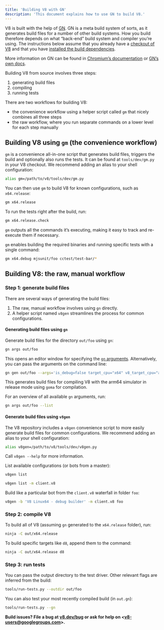 ```yaml
---
title: 'Building V8 with GN'
description: 'This document explains how to use GN to build V8.'
---
```

V8 is built with the help of [GN](https://gn.googlesource.com/gn/+/master/docs/). GN is a meta build system of sorts, as it generates build files for a number of other build systems. How you build therefore depends on what “back-end” build system and compiler you’re using.
The instructions below assume that you already have a [checkout of V8](/docs/source-code) and that you have [installed the build dependencies](/docs/build).

More information on GN can be found in [Chromium’s documentation](https://www.chromium.org/developers/gn-build-configuration) or [GN’s own docs](https://gn.googlesource.com/gn/+/master/docs/).

Building V8 from source involves three steps:

1. generating build files
1. compiling
1. running tests

There are two workflows for building V8:

- the convenience workflow using a helper script called `gm` that nicely combines all three steps
- the raw workflow, where you run separate commands on a lower level for each step manually

## Building V8 using `gm` (the convenience workflow)

`gm` is a convenience all-in-one script that generates build files, triggers the build and optionally also runs the tests. It can be found at `tools/dev/gm.py` in your V8 checkout. We recommend adding an alias to your shell configuration:

```bash
alias gm=/path/to/v8/tools/dev/gm.py
```

You can then use `gm` to build V8 for known configurations, such as `x64.release`:

```bash
gm x64.release
```

To run the tests right after the build, run:

```bash
gm x64.release.check
```

`gm` outputs all the commands it’s executing, making it easy to track and re-execute them if necessary.

`gm` enables building the required binaries and running specific tests with a single command:

```bash
gm x64.debug mjsunit/foo cctest/test-bar/*
```

## Building V8: the raw, manual workflow

### Step 1: generate build files

There are several ways of generating the build files:

1. The raw, manual workflow involves using `gn` directly.
1. A helper script named `v8gen` streamlines the process for common configurations.

#### Generating build files using `gn`

Generate build files for the directory `out/foo` using `gn`:

```bash
gn args out/foo
```

This opens an editor window for specifying the [`gn` arguments](https://gn.googlesource.com/gn/+/master/docs/reference.md). Alternatively, you can pass the arguments on the command line:

```bash
gn gen out/foo --args='is_debug=false target_cpu="x64" v8_target_cpu="arm64" use_goma=true'
```

This generates build files for compiling V8 with the arm64 simulator in release mode using `goma` for compilation.

For an overview of all available `gn` arguments, run:

```bash
gn args out/foo --list
```

#### Generate build files using `v8gen`

The V8 repository includes a `v8gen` convenience script to more easily generate build files for common configurations. We recommend adding an alias to your shell configuration:

```bash
alias v8gen=/path/to/v8/tools/dev/v8gen.py
```

Call `v8gen --help` for more information.

List available configurations (or bots from a master):

```bash
v8gen list
```

```bash
v8gen list -m client.v8
```

Build like a particular bot from the `client.v8` waterfall in folder `foo`:

```bash
v8gen -b 'V8 Linux64 - debug builder' -m client.v8 foo
```

### Step 2: compile V8

To build all of V8 (assuming `gn` generated to the `x64.release` folder), run:

```bash
ninja -C out/x64.release
```

To build specific targets like `d8`, append them to the command:

```bash
ninja -C out/x64.release d8
```

### Step 3: run tests

You can pass the output directory to the test driver. Other relevant flags are inferred from the build:

```bash
tools/run-tests.py --outdir out/foo
```

You can also test your most recently compiled build (in `out.gn`):

```bash
tools/run-tests.py --gn
```

**Build issues? File a bug at [v8.dev/bug](/bug) or ask for help on &lt;v8-users@googlegroups.com>.**
